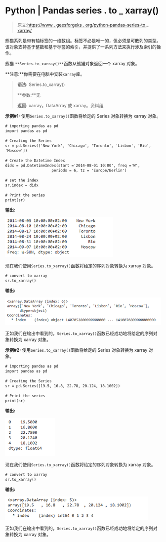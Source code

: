 # Python | Pandas series . to _ xarray()

> 原文:[https://www . geesforgeks . org/python-pandas-series-to _ xarray/](https://www.geeksforgeeks.org/python-pandas-series-to_xarray/)

熊猫系列是带有轴标签的一维数组。标签不必是唯一的，但必须是可散列的类型。该对象支持基于整数和基于标签的索引，并提供了一系列方法来执行涉及索引的操作。

熊猫 `**Series.to_xarray()**`函数从熊猫对象返回一个 xarray 对象。

**注意:**你需要在电脑中安装`xarray`库。

> **语法:** Series.to_xarray()
> 
> **参数:**无
> 
> **返回:** xarray。DataArray 或 xarray。资料组

**示例#1:** 使用`Series.to_xarray()`函数将给定的 Series 对象转换为 xarray 对象。

```
# importing pandas as pd
import pandas as pd

# Creating the Series
sr = pd.Series(['New York', 'Chicago', 'Toronto', 'Lisbon', 'Rio', 'Moscow'])

# Create the Datetime Index
didx = pd.DatetimeIndex(start ='2014-08-01 10:00', freq ='W', 
                     periods = 6, tz = 'Europe/Berlin') 

# set the index
sr.index = didx

# Print the series
print(sr)
```

**输出:**

![](img/b50676c0b2fee5f5081a878b2e8c0c96.png)

现在我们使用`Series.to_xarray()`函数将给定的序列对象转换为 xarray 对象。

```
# convert to xarray
sr.to_xarray()
```

**输出:**

![](img/db6076ff1720d8e537fbcceb5bdbd5ce.png)

正如我们在输出中看到的，`Series.to_xarray()`函数已经成功地将给定的序列对象转换为 xarray 对象。

**示例#2:** 使用`Series.to_xarray()`函数将给定的 Series 对象转换为 xarray 对象。

```
# importing pandas as pd
import pandas as pd

# Creating the Series
sr = pd.Series([19.5, 16.8, 22.78, 20.124, 18.1002])

# Print the series
print(sr)
```

**输出:**

![](img/a3a0b30092578b29f9be598ce37cd26d.png)

现在我们使用`Series.to_xarray()`函数将给定的序列对象转换为 xarray 对象。

```
# convert to xarray
sr.to_xarray()
```

**输出:**

![](img/76a1a4f0290f3c7d7cfc396afadf9a83.png)

正如我们在输出中看到的，`Series.to_xarray()`函数已经成功地将给定的序列对象转换为 xarray 对象。